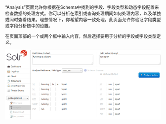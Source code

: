 “Analysis”页面允许你根据在Schema中找到的字段、字段类型和动态字段配置来检查数据的处理方式。你可以分析在索引或查询处理期间如何处理内容，以及单独或同时查看结果。理想情况下，你希望内容一致处理，此页面允许你验证字段类型或字段分析链中的设置。

在页面顶部的一个或两个框中输入内容，然后选择要用于分析的字段或字段类型定义。

![](/assets/analysis_normal.png)

